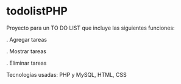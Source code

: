 # todolistPHP
Proyecto para un TO DO LIST que incluye las siguientes funciones: 


. Agregar tareas

. Mostrar tareas

. Eliminar tareas  

Tecnologías usadas: PHP y MySQL, HTML, CSS



